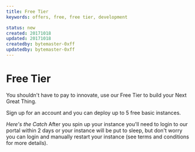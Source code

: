 ```yaml
---
title: Free Tier
keywords: offers, free, free tier, development

status: new
created: 20171018
updated: 20171018
createdby: bytemaster-0xff
updatedby: bytemaster-0xff
---
```


# Free Tier

You shouldn't have to pay to innovate, use our Free Tier to build your Next Great Thing.

Sign up for an account and you can deploy up to 5 free basic instances. 

*Here's the Catch* After you spin up your instance you'll need to login to our portal within 2 days 
or your instance will be put to sleep, but don't worry you can login and manually restart your instance (see terms and conditions for more details).
